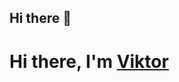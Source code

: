 ## Hi there 👋
<h1>Hi there, I'm <a href="https://www.youtube.com/watch?v=dQw4w9WgXcQ">Viktor</a></h1>
